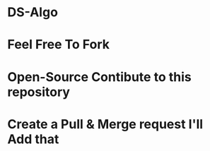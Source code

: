 # DS-Algo

<h1>Feel Free To Fork</h1>
<h1>Open-Source Contibute to this repository</h1>
<h1>Create a Pull & Merge request I'll Add that</h1>
